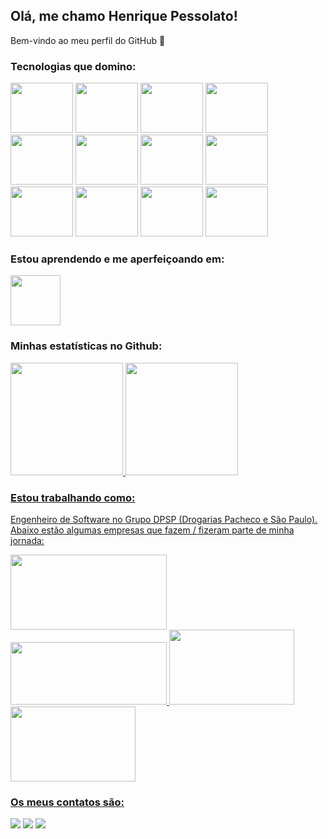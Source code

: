 ## Olá, me chamo Henrique Pessolato! 
Bem-vindo ao meu perfil do GitHub 👋

### Tecnologias que domino:
<div>
<img src="https://cdn.jsdelivr.net/gh/devicons/devicon/icons/javascript/javascript-original.svg" width="100" height="80" />          
<img src="https://cdn.jsdelivr.net/gh/devicons/devicon/icons/nodejs/nodejs-plain-wordmark.svg" width="100" height="80" />
<img src="https://cdn.jsdelivr.net/gh/devicons/devicon/icons/sequelize/sequelize-original-wordmark.svg" width="100" height="80" />
<img src="https://cdn.jsdelivr.net/gh/devicons/devicon/icons/typescript/typescript-original.svg" width="100" height="80" />          
<img src="https://cdn.jsdelivr.net/gh/devicons/devicon/icons/php/php-original.svg" width="100" height="80" />
<img src="https://cdn.jsdelivr.net/gh/devicons/devicon/icons/laravel/laravel-plain-wordmark.svg" width="100" height="80" />          
<img src="https://cdn.jsdelivr.net/gh/devicons/devicon/icons/yii/yii-original-wordmark.svg" width="100" height="80" />  
<img src="https://cdn.jsdelivr.net/gh/devicons/devicon/icons/mysql/mysql-original-wordmark.svg" width="100" height="80" />
<img src="https://cdn.jsdelivr.net/gh/devicons/devicon/icons/mongodb/mongodb-original-wordmark.svg" width="100" height="80" />  
<img src="https://cdn.jsdelivr.net/gh/devicons/devicon/icons/redis/redis-plain-wordmark.svg" width="100" height="80" />
<img src="https://cdn.jsdelivr.net/gh/devicons/devicon/icons/docker/docker-plain-wordmark.svg" width="100" height="80" />
<img src="https://cdn.jsdelivr.net/gh/devicons/devicon/icons/react/react-original-wordmark.svg" width="100" height="80" />    
</div>

### Estou aprendendo e me aperfeiçoando em:
<div>
<img src="https://user-images.githubusercontent.com/2752551/30404912-d5781a00-989d-11e7-8d25-5ebca177326a.png width="100" height="80" />               
</div>


### Minhas estatísticas no Github:
<div>
<a href="https://github.com/pessolatohenrique">
<img height="180em" src="https://github-readme-stats.vercel.app/api/top-langs/?username=pessolatohenrique&layout=compact&langs_count=7&theme=dracula" />
<img height="180em" src="https://github-readme-stats.vercel.app/api?username=pessolatohenrique&show_icons=true&theme=dracula&include_all_commits=true&count_private=true"/>
</div>


### Estou trabalhando como:
Engenheiro de Software no Grupo DPSP (Drogarias Pacheco e São Paulo). Abaixo estão algumas empresas que fazem / fizeram parte de minha jornada:

<div>
<img src="https://www.abrigo.org.br/sites/default/files/2020-06/Logo-Drogaria-So-Paulo.png" width="250" height="120" style="margin-right: 50px" />
<img src="https://logodownload.org/wp-content/uploads/2022/08/drogarias-pacheco-logo-1.png" width="250" height="100" />
<img src="https://ftd-consultoriaonline.s3.amazonaws.com/wp-content/uploads/2022/08/logo-ftd-trans.png" width="200" height="120" />
<img src="https://itwsgroup.com/img/logo.png" width="200" height="120" />
</div>

### Os meus contatos são:
<div>
<a href="https://www.instagram.com/pessolatohenriquecendo/" target="_blank"><img src="https://img.shields.io/badge/-Instagram-%23E4405F?style=for-the-badge&logo=instagram&logoColor=white" target="_blank"></a>
<a href = "mailto:pessolatohenrique@gmail.com"><img src="https://img.shields.io/badge/Gmail-D14836?style=for-the-badge&logo=gmail&logoColor=white" target="_blank"></a>
<a href="https://www.linkedin.com/in/henrique-pessolato-436aba6a/" target="_blank"><img src="https://img.shields.io/badge/-LinkedIn-%230077B5?style=for-the-badge&logo=linkedin&logoColor=white" target="_blank"></a>   
</div>

